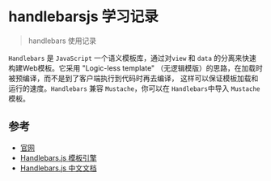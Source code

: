 # handlebarsjs 学习记录

> handlebars 使用记录

`Handlebars` 是 `JavaScript` 一个语义模板库，通过对`view` 和 `data` 的分离来快速构建Web模板。它采用 "Logic-less template" （无逻辑模版）的思路，在加载时被预编译，而不是到了客户端执行到代码时再去编译， 这样可以保证模板加载和运行的速度。`Handlebars` 兼容 `Mustache`，你可以在 `Handlebars`中导入 `Mustache` 模板。

## 参考

+ [官网](https://handlebars-draft.knappi.org/guide/)
+ [Handlebars.js 模板引擎](http://www.ghostchina.com/introducing-the-handlebars-js-templating-engine/)
+ [Handlebars.js 中文文档](http://keenwon.com/992.html)